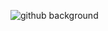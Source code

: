
![github background](https://github.com/oiosu/oiosu/assets/99783474/f8bb2133-a84d-4322-aa05-7a18d7787fc4)
